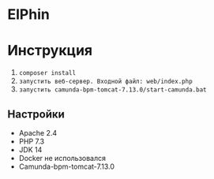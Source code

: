 # ElPhin

# Инструкция

1. `composer install`
2. `запустить веб-сервер. Входной файл: web/index.php`
3. `запустить camunda-bpm-tomcat-7.13.0/start-camunda.bat`

## Настройки

* Apache 2.4
* PHP 7.3
* JDK 14
* Docker не использовался
* Camunda-bpm-tomcat-7.13.0
